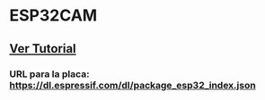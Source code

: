 # ESP32CAM

## [Ver Tutorial](https://www.youtube.com/watch?v=b7Gz73nUAXU)

### URL para la placa: https://dl.espressif.com/dl/package_esp32_index.json

